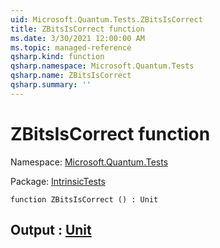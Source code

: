 ```yaml
---
uid: Microsoft.Quantum.Tests.ZBitsIsCorrect
title: ZBitsIsCorrect function
ms.date: 3/30/2021 12:00:00 AM
ms.topic: managed-reference
qsharp.kind: function
qsharp.namespace: Microsoft.Quantum.Tests
qsharp.name: ZBitsIsCorrect
qsharp.summary: ''
---
```


# ZBitsIsCorrect function

Namespace: [Microsoft.Quantum.Tests](xref:Microsoft.Quantum.Tests)

Package: [IntrinsicTests](https://nuget.org/packages/IntrinsicTests)




```qsharp
function ZBitsIsCorrect () : Unit
```


## Output : [Unit](xref:microsoft.quantum.lang-ref.unit)

